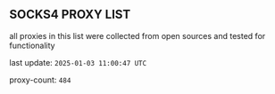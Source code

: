 ## SOCKS4 PROXY LIST

all proxies in this list were collected from open sources and tested for functionality

last update: `2025-01-03 11:00:47 UTC`

proxy-count: `484`
